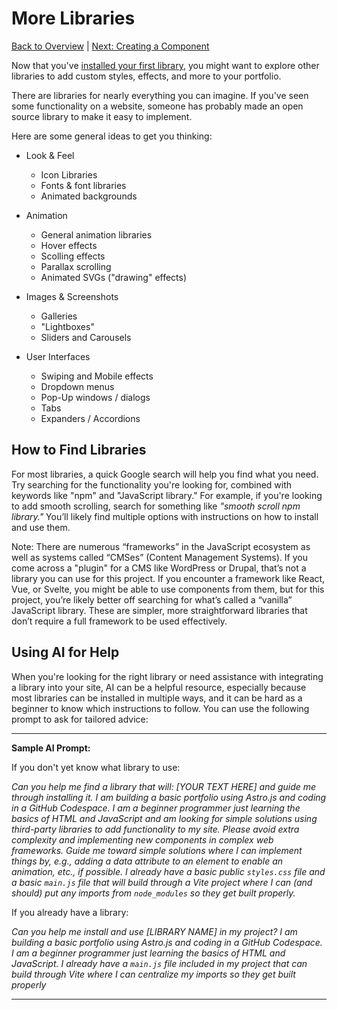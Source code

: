# More Libraries

[Back to Overview](../README.md) | [Next: Creating a Component](./5-create-component.md)

Now that you've [installed your first library](./3-library-instructions.md), you might want to explore other libraries to add custom styles, effects, and more to your portfolio.

There are libraries for nearly everything you can imagine. If you've 
seen some functionality on a website, someone has probably made an
open source library to make it easy to implement.

Here are some general ideas to get you thinking:

- Look & Feel
  - Icon Libraries
  - Fonts & font libraries
  - Animated backgrounds

- Animation
  - General animation libraries
  - Hover effects
  - Scolling effects
  - Parallax scrolling
  - Animated SVGs ("drawing" effects)
- Images & Screenshots
  - Galleries
  - "Lightboxes"
  - Sliders and Carousels
- User Interfaces
  - Swiping and Mobile effects
  - Dropdown menus
  - Pop-Up windows / dialogs
  - Tabs
  - Expanders / Accordions 

## How to Find Libraries

For most libraries, a quick Google search will help you find what you need. Try searching for the functionality you're looking for, combined with keywords like "npm" and "JavaScript library." For example, if you're looking to add smooth scrolling, search for something like *"smooth scroll npm library."* You’ll likely find multiple options with instructions on how to install and use them.

Note: There are numerous “frameworks” in the JavaScript ecosystem as well as systems called “CMSes” (Content Management Systems). If you come across a "plugin" for a CMS like WordPress or Drupal, that’s not a library you can use for this project. If you encounter a framework like React, Vue, or Svelte, you might be able to use components from them, but for this project, you’re likely better off searching for what’s called a “vanilla” JavaScript library. These are simpler, more straightforward libraries that don’t require a full framework to be used effectively.

## Using AI for Help

When you're looking for the right library or need assistance with integrating a library into your site, AI can be a helpful resource, especially because most libraries can be installed in multiple ways, and it can be hard as a beginner to know which instructions to follow. You can use the following prompt to ask for tailored advice:

---

**Sample AI Prompt:**

If you don't yet know what library to use:

*Can you help me find a library that will: [YOUR TEXT HERE] and guide me through installing it. I am building a basic portfolio using Astro.js and coding in a GitHub Codespace. I am a beginner programmer just learning the basics of HTML and JavaScript and am looking for simple solutions using third-party libraries to add functionality to my site. Please avoid extra complexity and implementing new components in complex web frameworks. Guide me toward simple solutions where I can implement things by, e.g., adding a data attribute to an element to enable an animation, etc., if possible. I already have a basic public `styles.css` file and a basic `main.js` file that will build through a Vite project where I can (and should) put any imports from `node_modules` so they get built properly.*

If you already have a library:

*Can you help me install and use [LIBRARY NAME] in my project? I am building a basic portfolio using Astro.js and coding in a GitHub Codespace. I am a beginner programmer just learning the basics of HTML and JavaScript. I already have a `main.js` file included in my project
that can build through Vite where I can centralize my imports so they get built properly*


---



